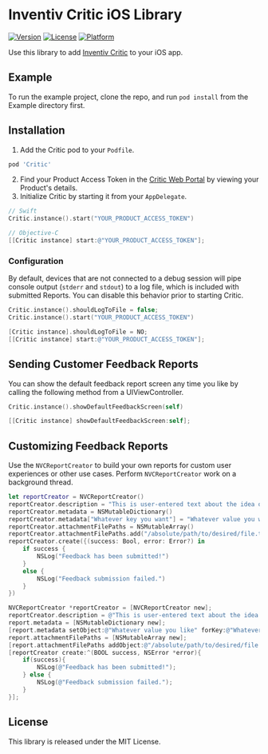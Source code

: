# Inventiv Critic iOS Library

[![Version](https://img.shields.io/cocoapods/v/Critic.svg?style=flat)](http://cocoapods.org/pods/Critic)
[![License](https://img.shields.io/cocoapods/l/Critic.svg?style=flat)](http://cocoapods.org/pods/Critic)
[![Platform](https://img.shields.io/cocoapods/p/Critic.svg?style=flat)](http://cocoapods.org/pods/Critic)

Use this library to add [Inventiv Critic](https://inventiv.io/critic/) to your iOS app.

## Example

To run the example project, clone the repo, and run `pod install` from the Example directory first.

## Installation

1. Add the Critic pod to your `Podfile`.
```ruby
pod 'Critic'
```
2. Find your Product Access Token in the [Critic Web Portal](https://critic.inventiv.io/products) by viewing your Product's details.
3. Initialize Critic by starting it from your `AppDelegate`.
```swift
// Swift
Critic.instance().start("YOUR_PRODUCT_ACCESS_TOKEN")
```

```objective-c
// Objective-C
[[Critic instance] start:@"YOUR_PRODUCT_ACCESS_TOKEN"];
```
### Configuration

By default, devices that are not connected to a debug session will pipe console output (`stderr` and `stdout`) to a log file, which is 
included with submitted Reports. You can disable this behavior prior to starting Critic.
```swift
Critic.instance().shouldLogToFile = false;
Critic.instance().start("YOUR_PRODUCT_ACCESS_TOKEN")
```

```objective-c
[Critic instance].shouldLogToFile = NO;
[[Critic instance] start:@"YOUR_PRODUCT_ACCESS_TOKEN"];
```

## Sending Customer Feedback Reports

You can show the default feedback report screen any time you like by calling the following method from a UIViewController.
```swift
Critic.instance().showDefaultFeedbackScreen(self)
```

```objective-c
[[Critic instance] showDefaultFeedbackScreen:self];
```

## Customizing Feedback Reports

Use the `NVCReportCreator` to build your own reports for custom user experiences or other use cases. Perform `NVCReportCreator` work on a background thread.
```swift
let reportCreator = NVCReportCreator()
reportCreator.description = "This is user-entered text about the idea or experience they wish to report."
reportCreator.metadata = NSMutableDictionary()
reportCreator.metadata["Whatever key you want"] = "Whatever value you want"
reportCreator.attachmentFilePaths = NSMutableArray()
reportCreator.attachmentFilePaths.add("/absolute/path/to/desired/file.txt")
reportCreator.create({(success: Bool, error: Error?) in
    if success {
        NSLog("Feedback has been submitted!")
    }
    else {
        NSLog("Feedback submission failed.")
    }
})
```

```objective-c
NVCReportCreator *reportCreator = [NVCReportCreator new];
reportCreator.description = @"This is user-entered text about the idea or experience they wish to report.";
report.metadata = [NSMutableDictionary new];
[report.metadata setObject:@"Whatever value you like" forKey:@"Whatever key you want"];
report.attachmentFilePaths = [NSMutableArray new];
[report.attachmentFilePaths addObject:@"/absolute/path/to/desired/file.txt"];
[reportCreator create:^(BOOL success, NSError *error){
    if(success){
        NSLog(@"Feedback has been submitted!");
    } else {
        NSLog(@"Feedback submission failed.");
    }
}];
```

## License

This library is released under the MIT License.
